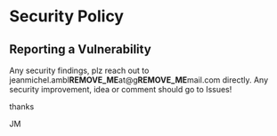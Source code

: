 # Security Policy

## Reporting a Vulnerability

Any security findings, plz reach out to jeanmichel.ambl**REMOVE_ME**at@g**REMOVE_ME**mail.com directly.
Any security improvement, idea or comment should go to Issues!

thanks

JM

